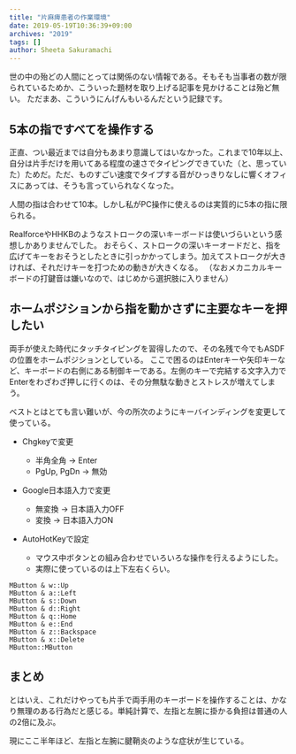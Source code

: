 ```yaml
---
title: "片麻痺患者の作業環境"
date: 2019-05-19T10:36:39+09:00
archives: "2019"
tags: []
author: Sheeta Sakuramachi
---
```


世の中の殆どの人間にとっては関係のない情報である。そもそも当事者の数が限られているためか、こういった題材を取り上げる記事を見かけることは殆ど無い。
ただまあ、こういうにんげんもいるんだという記録です。

<!--001-->
<!--more-->

## 5本の指ですべてを操作する

正直、つい最近までは自分もあまり意識してはいなかった。これまで10年以上、自分は片手だけを用いてある程度の速さでタイピングできていた（と、思っていた）ためだ。ただ、ものすごい速度でタイプする音がひっきりなしに響くオフィスにあっては、そうも言っていられなくなった。

人間の指は合わせて10本。しかし私がPC操作に使えるのは実質的に5本の指に限られる。

RealforceやHHKBのようなストロークの深いキーボードは使いづらいという感想しかありませんでした。
おそらく、ストロークの深いキーオードだと、指を広げてキーをおそうとしたときに引っかかってしまう。加えてストロークが大きければ、それだけキーを打つための動きが大きくなる。
（なおメカニカルキーボードの打鍵音は嫌いなので、はじめから選択肢に入りません）

## ホームポジションから指を動かさずに主要なキーを押したい

両手が使えた時代にタッチタイピングを習得したので、その名残で今でもASDFの位置をホームポジションとしている。
ここで困るのはEnterキーや矢印キーなど、キーボードの右側にある制御キーである。左側のキーで完結する文字入力でEnterをわざわざ押しに行くのは、その分無駄な動きとストレスが増えてしまう。

ベストとはとても言い難いが、今の所次のようにキーバインディングを変更して使っている。

- Chgkeyで変更
  - 半角全角 -> Enter
  - PgUp, PgDn -> 無効

- Google日本語入力で変更
  - 無変換 -> 日本語入力OFF
  - 変換 -> 日本語入力ON

- AutoHotKeyで設定
  - マウス中ボタンとの組み合わせでいろいろな操作を行えるようにした。
  - 実際に使っているのは上下左右くらい。
  
```
MButton & w::Up
MButton & a::Left
MButton & s::Down
MButton & d::Right
MButton & q::Home
MButton & e::End
MButton & z::Backspace
MButton & x::Delete
MButton::MButton
```

## まとめ

とはいえ、これだけやっても片手で両手用のキーボードを操作することは、かなり無理のある行為だと感じる。単純計算で、左指と左腕に掛かる負担は普通の人の2倍に及ぶ。

現にここ半年ほど、左指と左腕に腱鞘炎のような症状が生じている。